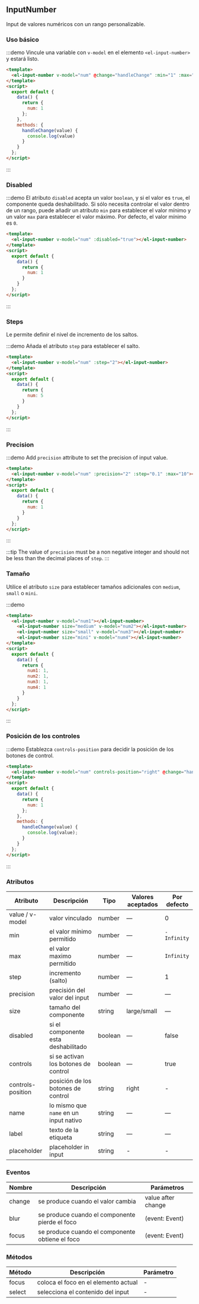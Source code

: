 ## InputNumber

Input de  valores numéricos con un rango personalizable.

### Uso básico

:::demo Vincule una variable con `v-model` en el elemento `<el-input-number>` y estará listo.

```html
<template>
  <el-input-number v-model="num" @change="handleChange" :min="1" :max="10"></el-input-number>
</template>
<script>
  export default {
    data() {
      return {
        num: 1
      };
    },
    methods: {
      handleChange(value) {
        console.log(value)
      }
    }
  };
</script>
```
:::

### Disabled

:::demo El atributo `disabled` acepta un valor `boolean`, y si el valor es `true`, el componente queda deshabilitado. Si sólo necesita controlar el valor dentro de un rango, puede añadir un atributo `min` para establecer el valor mínimo y un valor `max` para establecer el valor máximo. Por defecto, el valor mínimo es `0`.

```html
<template>
  <el-input-number v-model="num" :disabled="true"></el-input-number>
</template>
<script>
  export default {
    data() {
      return {
        num: 1
      }
    }
  };
</script>
```
:::

### Steps

Le permite definir el nivel de incremento de los saltos.

:::demo Añada el atributo `step` para establecer el salto.

```html
<template>
  <el-input-number v-model="num" :step="2"></el-input-number>
</template>
<script>
  export default {
    data() {
      return {
        num: 5
      }
    }
  };
</script>
```
:::

### Precision

:::demo Add `precision` attribute to set the precision of input value.

```html
<template>
  <el-input-number v-model="num" :precision="2" :step="0.1" :max="10"></el-input-number>
</template>
<script>
  export default {
    data() {
      return {
        num: 1
      }
    }
  };
</script>
```

:::

:::tip
The value of `precision` must be a non negative integer and should not be less than the decimal places of `step`.
:::

### Tamaño

Utilice el atributo `size` para establecer tamaños adicionales con `medium`, `small` o `mini`.

:::demo

```html
<template>
  <el-input-number v-model="num1"></el-input-number>
    <el-input-number size="medium" v-model="num2"></el-input-number>
    <el-input-number size="small" v-model="num3"></el-input-number>
    <el-input-number size="mini" v-model="num4"></el-input-number>
</template>
<script>
  export default {
    data() {
      return {
        num1: 1,
        num2: 1,
        num3: 1,
        num4: 1
      }
    }
  };
</script>
```
:::

### Posición de los controles

:::demo Establezca `controls-position` para decidir la posición de los botones de control.

```html
<template>
  <el-input-number v-model="num" controls-position="right" @change="handleChange" :min="1" :max="10"></el-input-number>
</template>
<script>
  export default {
    data() {
      return {
        num: 1
      };
    },
    methods: {
      handleChange(value) {
        console.log(value);
      }
    }
  };
</script>
```
:::

### Atributos

| Atributo          | Descripción                              | Tipo    | Valores aceptados | Por defecto |
| ----------------- | ---------------------------------------- | ------- | ----------------- | ----------- |
| value / v-model    | valor vinculado                          | number  | —                 | 0           |
| min               | el valor mínimo permitido                | number  | —                 | `-Infinity`  |
| max               | el valor maximo permitido                | number  | —                 | `Infinity`  |
| step              | incremento (salto)                       | number  | —                 | 1           |
| precision         | precisión del valor del input | number  | —                 | —           |
| size              | tamaño del componente                    | string  | large/small       | —           |
| disabled          | si el componente esta deshabilitado      | boolean | —                 | false       |
| controls          | si se activan los botones de control     | boolean | —                 | true        |
| controls-position | posición de los botones de control       | string  | right             | -           |
| name              | lo mismo que `name` en un input nativo   | string  | —                 | —           |
| label             | texto de la etiqueta                     | string  | —                 | —           |
| placeholder | placeholder in input | string | - | - |

### Eventos

| Nombre | Descripción                              | Parámetros         |
| ------ | ---------------------------------------- | ------------------ |
| change | se produce cuando el valor cambia        | value after change |
| blur   | se produce cuando el componente pierde el foco | (event: Event)     |
| focus  | se produce cuando el componente obtiene el foco | (event: Event)     |

### Métodos
| Método | Descripción                          | Parámetro |
| ------ | ------------------------------------ | --------- |
| focus  | coloca el foco en el elemento actual | -         |
| select | selecciona el contenido del input        | -          |

